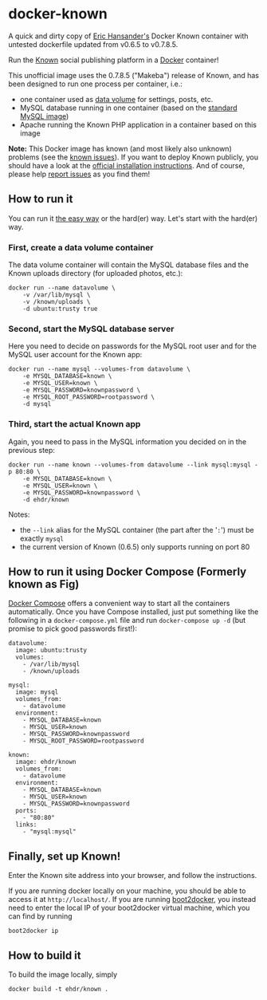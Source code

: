 docker-known
============

A quick and dirty copy of [Eric Hansander's][1] Docker Known container with untested dockerfile updated from v0.6.5 to v0.7.8.5.

Run the [Known][2] social publishing platform in a [Docker][3] container!

This unofficial image uses the 0.7.8.5 ("Makeba") release of Known, and has been
designed to run one process per container, i.e.:

- one container used as [data volume][4] for settings, posts, etc.
- MySQL database running in one container (based on the [standard MySQL image][5])
- Apache running the Known PHP application in a container based on this image

**Note:** This Docker image has known (and most likely also unknown) problems
(see the [known issues][8]). If you want to deploy Known publicly, you should have
a look at the [official installation instructions][9]. And of course, please help
[report issues][8] as you find them!

How to run it
-------------
You can run it [the easy way](#how-to-run-it-using-docker-compose-formerly-known-as-fig) or the hard(er) way.
Let's start with the hard(er) way.

### First, create a data volume container
The data volume container will contain the MySQL database files and the Known
uploads directory (for uploaded photos, etc.):

    docker run --name datavolume \
        -v /var/lib/mysql \
        -v /known/uploads \
        -d ubuntu:trusty true

### Second, start the MySQL database server
Here you need to decide on passwords for the MySQL root user and for the MySQL
user account for the Known app:

    docker run --name mysql --volumes-from datavolume \
        -e MYSQL_DATABASE=known \
        -e MYSQL_USER=known \
        -e MYSQL_PASSWORD=knownpassword \
        -e MYSQL_ROOT_PASSWORD=rootpassword \
        -d mysql

### Third, start the actual Known app
Again, you need to pass in the MySQL information you decided on in the
previous step:

    docker run --name known --volumes-from datavolume --link mysql:mysql -p 80:80 \
        -e MYSQL_DATABASE=known \
        -e MYSQL_USER=known \
        -e MYSQL_PASSWORD=knownpassword \
        -d ehdr/known

Notes:

- the `--link` alias for the MySQL container (the part after the '`:`') must be
  exactly `mysql`
- the current version of Known (0.6.5) only supports running on port 80

How to run it using Docker Compose (Formerly known as Fig)
----------------------------------------------------------
[Docker Compose][7] offers a convenient way to start all the containers automatically.
Once you have Compose installed, just put something like the following in
a `docker-compose.yml` file and run `docker-compose up -d` (but promise to pick good passwords
first!):

    datavolume:
      image: ubuntu:trusty
      volumes:
        - /var/lib/mysql
        - /known/uploads
    
    mysql:
      image: mysql
      volumes_from:
        - datavolume
      environment:
        - MYSQL_DATABASE=known
        - MYSQL_USER=known
        - MYSQL_PASSWORD=knownpassword
        - MYSQL_ROOT_PASSWORD=rootpassword
    
    known:
      image: ehdr/known
      volumes_from:
        - datavolume
      environment:
        - MYSQL_DATABASE=known
        - MYSQL_USER=known
        - MYSQL_PASSWORD=knownpassword
      ports:
        - "80:80"
      links:
        - "mysql:mysql"

Finally, set up Known!
----------------------
Enter the Known site address into your browser, and follow the instructions.

If you are running docker locally on your machine, you should be able to
access it at `http://localhost/`.  If you are running [boot2docker][6], you
instead need to enter the local IP of your boot2docker virtual machine, which
you can find by running

    boot2docker ip

How to build it
---------------
To build the image locally, simply

    docker build -t ehdr/known .

[1]: https://github.com/ehdr
[2]: https://withknown.com/
[3]: https://www.docker.com/
[4]: http://docs.docker.com/userguide/dockervolumes/
[5]: https://github.com/docker-library/mysql
[6]: http://boot2docker.io/
[7]: https://docs.docker.com/compose/
[8]: https://github.com/ehdr/docker-known/issues
[9]: http://docs.withknown.com/en/latest/install/index.html
